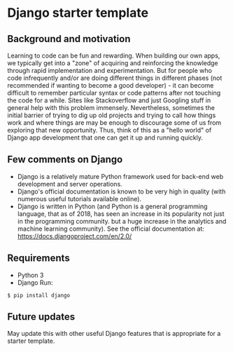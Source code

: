 # Django starter template

## Background and motivation
Learning to code can be fun and rewarding. When building our own apps, we typically get into a "zone" of acquiring and reinforcing the knowledge through rapid implementation and experimentation. But for people who code infrequently and/or are doing different things in different phases (not recommended if wanting to become a good developer) - it can become difficult to remember particular syntax or code patterns after not touching the code for a while. Sites like Stackoverflow and just Googling stuff in general help with this problem immensely. Nevertheless, sometimes the initial barrier of trying to dig up old projects and trying to call how things work and where things are may be enough to discourage some of us from exploring that new opportunity. Thus, think of this as a "hello world" of Django app development that one can get it up and running quickly.

## Few comments on Django
- Django is a relatively mature Python framework used for back-end web development and server operations.
- Django's official documentation is known to be very high in quality (with numerous useful tutorials available online).
- Django is written in Python (and Python is a general programming language, that as of 2018, has seen an increase in its popularity not just in the programming community. but a huge increase in the analytics and machine learning community). See the official documentation at: https://docs.djangoproject.com/en/2.0/

## Requirements
- Python 3
- Django
Run:
```
$ pip install django
```

## Future updates
May update this with other useful Django features that is appropriate for a starter template.

